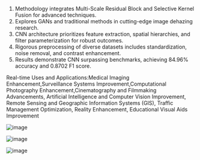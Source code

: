 1. Methodology integrates Multi-Scale Residual Block and Selective Kernel Fusion for advanced techniques.
2. Explores GANs and traditional methods in cutting-edge image dehazing research.
3. CNN architecture prioritizes feature extraction, spatial hierarchies, and filter parameterization for robust outcomes.
4. Rigorous preprocessing of diverse datasets includes standardization, noise removal, and contrast enhancement.
5. Results demonstrate CNN surpassing benchmarks, achieving 84.96% accuracy and 0.8702 F1 score.
  
Real-time Uses and Applications:Medical Imaging Enhancement,Surveillance Systems Improvement,Computational Photography Enhancement,Cinematography and Filmmaking Advancements, Artificial Intelligence and Computer Vision 
  Improvement, Remote Sensing and Geographic Information Systems (GIS), Traffic Management Optimization, Reality Enhancement, Educational Visual Aids Improvement


![image](https://github.com/pediredlaSuman/Image-Enhancement-Using-CNN-s-/assets/141764451/8753ad1f-5889-42e1-a717-3143db2fe5a2)

![image](https://github.com/pediredlaSuman/Image-Enhancement-Using-CNN-s-/assets/141764451/cf34ac2e-da38-4ee8-b487-df9f9f5b44e5)

![image](https://github.com/pediredlaSuman/Image-Enhancement-Using-CNN-s-/assets/141764451/19602423-2669-46ab-ac73-e73811204208)


